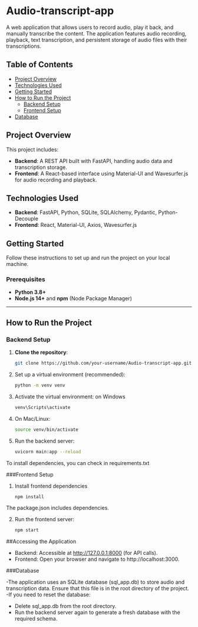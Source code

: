 # Audio-transcript-app

A web application that allows users to record audio, play it back, and manually transcribe the content. The application features audio recording, playback, text transcription, and persistent storage of audio files with their transcriptions.

## Table of Contents

- [Project Overview](#project-overview)
- [Technologies Used](#technologies-used)
- [Getting Started](#getting-started)
- [How to Run the Project](#how-to-run-the-project)
  - [Backend Setup](#backend-setup)
  - [Frontend Setup](#frontend-setup)
- [Database](#database)

## Project Overview

This project includes:
- **Backend**: A REST API built with FastAPI, handling audio data and transcription storage.
- **Frontend**: A React-based interface using Material-UI and Wavesurfer.js for audio recording and playback.

## Technologies Used

- **Backend**: FastAPI, Python, SQLite, SQLAlchemy, Pydantic, Python-Decouple
- **Frontend**: React, Material-UI, Axios, Wavesurfer.js

## Getting Started

Follow these instructions to set up and run the project on your local machine.

### Prerequisites

- **Python 3.8+**
- **Node.js 14+** and **npm** (Node Package Manager)

---

## How to Run the Project

### Backend Setup

1. **Clone the repository**:
   ```bash
   git clone https://github.com/your-username/Audio-transcript-app.git

2. Set up a virtual environment (recommended):
   ```bash
   python -m venv venv

3. Activate the virtual environment:
   on Windows
   ```bash
   venv\Scripts\activate
4. On Mac/Linux:
   ```bash
   source venv/bin/activate

5. Run the backend server:
   ```bash
   uvicorn main:app --reload

  To install dependencies, you can check in requirements.txt

###Frontend Setup

1. Install frontend dependencies
   ```bash
   npm install
The package.json includes dependencies.

2. Run the frontend server:
   ```bash
   npm start

##Accessing the Application
   - Backend: Accessible at http://127.0.0.1:8000 (for API calls).
   - Frontend: Open your browser and navigate to http://localhost:3000.

###Database

-The application uses an SQLite database (sql_app.db) to store audio and transcription data. Ensure that this file is in the root directory of the project.
-If you need to reset the database:
   - Delete sql_app.db from the root directory.
   - Run the backend server again to generate a fresh database with the required schema.



   
